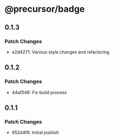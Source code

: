 # @precursor/badge

## 0.1.3

### Patch Changes

-   e2d4271: Various style changes and refactoring

## 0.1.2

### Patch Changes

-   44af546: Fix build process

## 0.1.1

### Patch Changes

-   652d4f6: Initial publish
